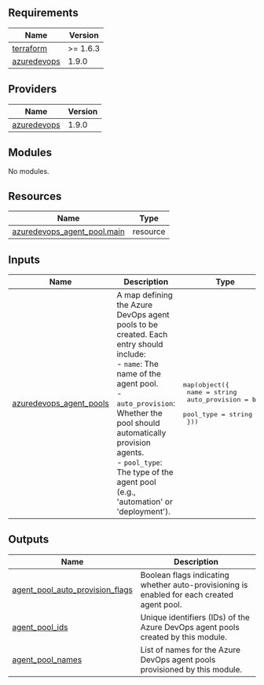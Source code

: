 ## Requirements

| Name | Version |
|------|---------|
| <a name="requirement_terraform"></a> [terraform](#requirement\_terraform) | >= 1.6.3 |
| <a name="requirement_azuredevops"></a> [azuredevops](#requirement\_azuredevops) | 1.9.0 |

## Providers

| Name | Version |
|------|---------|
| <a name="provider_azuredevops"></a> [azuredevops](#provider\_azuredevops) | 1.9.0 |

## Modules

No modules.

## Resources

| Name | Type |
|------|------|
| [azuredevops_agent_pool.main](https://registry.terraform.io/providers/microsoft/azuredevops/1.9.0/docs/resources/agent_pool) | resource |

## Inputs

| Name | Description | Type | Default | Required |
|------|-------------|------|---------|:--------:|
| <a name="input_azuredevops_agent_pools"></a> [azuredevops\_agent\_pools](#input\_azuredevops\_agent\_pools) | A map defining the Azure DevOps agent pools to be created. Each entry should include:<br>  - `name`: The name of the agent pool.<br>  - `auto_provision`: Whether the pool should automatically provision agents.<br>  - `pool_type`: The type of the agent pool (e.g., 'automation' or 'deployment'). | <pre>map(object({<br>    name           = string<br>    auto_provision = bool<br>    pool_type      = string<br>  }))</pre> | <pre>{<br>  "default_pool": {<br>    "auto_provision": true,<br>    "name": "DefaultPool",<br>    "pool_type": "automation"<br>  }<br>}</pre> | no |

## Outputs

| Name | Description |
|------|-------------|
| <a name="output_agent_pool_auto_provision_flags"></a> [agent\_pool\_auto\_provision\_flags](#output\_agent\_pool\_auto\_provision\_flags) | Boolean flags indicating whether auto-provisioning is enabled for each created agent pool. |
| <a name="output_agent_pool_ids"></a> [agent\_pool\_ids](#output\_agent\_pool\_ids) | Unique identifiers (IDs) of the Azure DevOps agent pools created by this module. |
| <a name="output_agent_pool_names"></a> [agent\_pool\_names](#output\_agent\_pool\_names) | List of names for the Azure DevOps agent pools provisioned by this module. |
